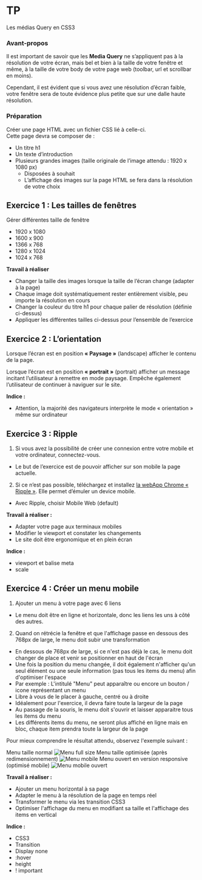 # TP #

Les médias Query en CSS3

### Avant-propos ###

Il est important de savoir que les **Media Query** ne s’appliquent pas à la résolution de votre écran, mais bel et bien à la taille de votre fenêtre et même, à la taille de votre body de votre page web (toolbar, url et scrollbar en moins). 

Cependant, il est évident que si vous avez une résolution d’écran faible, votre fenêtre sera de toute évidence plus petite que sur une dalle haute résolution. 

### Préparation ###

Créer une page HTML avec un fichier CSS lié à celle-ci.  
Cette page devra se composer de :  
- Un titre h1  
- Un texte d’introduction  
- Plusieurs grandes images (taille originale de l’image attendu : 1920 x 1080 px)
  * Disposées à souhait  
  * L’affichage des images sur la page HTML se fera dans la résolution de votre choix

## Exercice 1 : Les tailles de fenêtres ##
Gérer différentes taille de fenêtre

- 1920 x 1080  
- 1600 x 900  
- 1366 x 768  
- 1280 x 1024  
- 1024 x 768  

**Travail à réaliser**  

- Changer la taille des images lorsque la taille de l’écran change (adapter à la page)
- Chaque image doit systématiquement rester entièrement visible, peu importe la résolution en cours  
- Changer la couleur du titre h1 pour chaque palier de résolution (définie ci-dessus)  
- Appliquer les différentes tailles ci-dessus pour l’ensemble de l’exercice

## Exercice 2 : L’orientation ##
Lorsque l’écran est en position **« Paysage »** (landscape) afficher le contenu de la page.

Lorsque l’écran est en position **« portrait »** (portrait) afficher un message incitant l’utilisateur à remettre en mode paysage. Empêche également l’utilisateur de continuer à naviguer sur le site.

**Indice :**  

- Attention, la majorité des navigateurs interprète le mode « orientation » même sur ordinateur

## Exercice 3 : Ripple ##

1. Si vous avez la possibilité de créer une connexion entre votre mobile et votre ordinateur, connectez-vous.
  * Le but de l’exercice est de pouvoir afficher sur son mobile la page actuelle.  

2.	Si ce n’est pas possible, téléchargez et installez [la webApp Chrome « Ripple »](https://chrome.google.com/webstore/detail/ripple-emulator-beta/geelfhphabnejjhdalkjhgipohgpdnoc). Elle permet d’émuler un device mobile.
  * Avec Ripple, choisir Mobile Web (default)

**Travail à réaliser :**  

- Adapter votre page aux terminaux mobiles  
- Modifier le viewport et constater les changements  
- Le site doit être ergonomique et en plein écran

**Indice :**

- viewport et balise meta  
- scale  


## Exercice 4 : Créer un menu mobile ##

1. Ajouter un menu à votre page avec 6 liens
  * Le menu doit être en ligne et horizontale, donc les liens les uns à côté des autres. 

2.	Quand on rétrécie la fenêtre et que l'affichage passe en dessous des 768px de large, le menu doit subir une transformation
  * En dessous de 768px de large, si ce n'est pas déjà le cas, le menu doit changer de place et venir se positionner en haut de l'écran
  * Une fois la position du menu changée, il doit également n'afficher qu'un seul élément ou une seule information (pas tous les items du menu) afin d'optimiser l'espace
  * Par exemple : L'intitulé "Menu" peut apparaître ou encore un bouton / icone représentant un menu
  * Libre à vous de le placer à gauche, centré ou à droite
  * Idéalement pour l'exercice, il devra faire toute la largeur de la page
  * Au passage de la souris, le menu doit s'ouvrir et laisser apparaitre tous les items du menu
  * Les différents items du menu, ne seront plus affiché en ligne mais en bloc, chaque item prendra toute la largeur de la page
  
Pour mieux comprendre le résultat attendu, observez l'exemple suivant :  

Menu taille normal
![Menu full size](http://i.imgur.com/JXAMksm.png)
Menu taille optimisée (après redimensionnement)
![Menu mobile](http://i.imgur.com/r1oSITv.png)
Menu ouvert en version responsive (optimisé mobile)
![Menu mobile ouvert](http://i.imgur.com/yVkL8fJ.png)

**Travail à réaliser :**  

- Ajouter un menu horizontal à sa page
- Adapter le menu à la résolution de la page en temps réel
- Transformer le menu via les transition CSS3  
- Optimiser l'affichage du menu en modifiant sa taille et l'affichage des items en vertical

**Indice :**

- CSS3
- Transition
- Display none
- :hover
- height
- ! important



